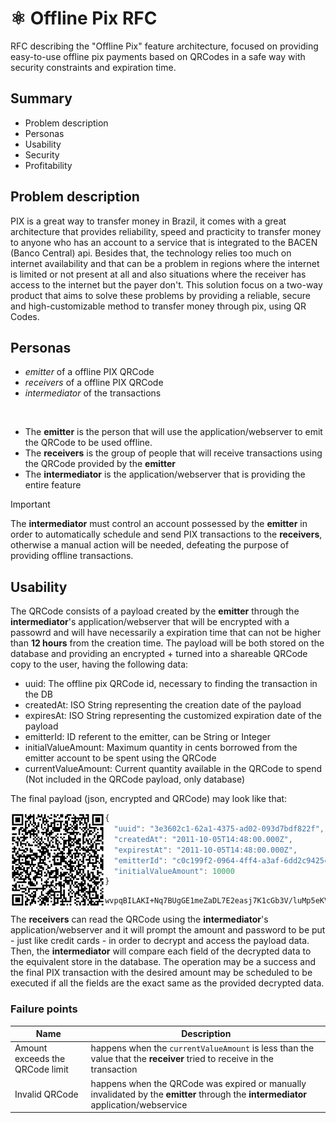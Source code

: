 # ⚛️ Offline Pix RFC
RFC describing the "Offline Pix" feature architecture, focused on providing easy-to-use offline pix payments based on QRCodes in a safe way with security constraints and expiration time.

## Summary

- Problem description
- Personas
- Usability
- Security
- Profitability

## Problem description

PIX is a great way to transfer money in Brazil, it comes with a great architecture that provides reliability, speed and practicity to transfer money to anyone who has an account to a service that is integrated to the BACEN (Banco Central) api. Besides that, the technology relies too much on internet availability and that can be a problem in regions where the internet is limited or not present at all and also situations where the receiver has access to the internet but the payer don't. This solution focus on a two-way product that aims to solve these problems by providing a reliable, secure and high-customizable method to transfer money through pix, using QR Codes.

## Personas

- *emitter* of a offline PIX QRCode
- *receivers* of a offline PIX QRCode
- *intermediator* of the transactions

<br>

- The **emitter** is the person that will use the application/webserver to emit the QRCode to be used offline.
- The **receivers** is the group of people that will receive transactions using the QRCode provided by the **emitter**
- The **intermediator** is the application/webserver that is providing the entire feature

> [!IMPORTANT]  
> The **intermediator** must control an account possessed by the **emitter** in order to automatically schedule
> and send PIX transactions to the **receivers**, otherwise a manual action will be needed, defeating the purpose of
> providing offline transactions.

## Usability

The QRCode consists of a payload created by the **emitter** through the **intermediator**'s application/webserver that will be encrypted with a passowrd and will have necessarily a expiration time that can not be higher than **12 hours** from the creation time. The payload will be both stored on the database and providing an encrypted + turned into a shareable QRCode copy to the user, having the following data:

- uuid: The offline pix QRCode id, necessary to finding the transaction in the DB
- createdAt: ISO String representing the creation date of the payload
- expiresAt: ISO String representing the customized expiration date of the payload
- emitterId: ID referent to the emitter, can be String or Integer
- initialValueAmount: Maximum quantity in cents borrowed from the emitter account to be spent using the QRCode
- currentValueAmount: Current quantity available in the QRCode to spend (Not included in the QRCode payload, only database)

The final payload (json, encrypted and QRCode) may look like that:

<img align="left" width="30%" src="./example-qr-code.png">

```js
{
  "uuid": "3e3602c1-62a1-4375-ad02-093d7bdf822f",
  "createdAt": "2011-10-05T14:48:00.000Z",
  "expirestAt": "2011-10-05T14:48:00.000Z",
  "emitterId": "c0c199f2-0964-4ff4-a3af-6dd2c9425c27",
  "initialValueAmount": 10000
}
```
```
wvpqBILAKI+Nq7BUgGE1meZaDL7E2easj7K1cGb3V/luMp5eKVPvMlz2qrWP0c9UZcXplE66Q9+il1YYrud0VhLLNKIGWMPeyR10pjS2hFVcd2/C0vxmKqKKZU4HK/qouT95feCzp7BlZj4DMdZQCma7fAhXR/YYp//g6WAx00rN/4Hh2ojegL692m6shPQ9ORKef64imUZQfp5hn5JRjW0hZkfJ5EA0b9PQ/5QmcKU=
```

The **receivers** can read the QRCode using the **intermediator**'s application/webserver and it will prompt the amount and password to be put - just like credit cards - in order to decrypt and access the payload data. Then, the **intermediator** will compare each field of the decrypted data to the equivalent store in the database. The operation may be a success and the final PIX transaction with the desired amount may be scheduled to be executed if all the fields are the exact same as the provided decrypted data. 

### Failure points

| Name | Description |
| - | - |
| Amount exceeds the QRCode limit | happens when the `currentValueAmount` is less than the value that the **receiver** tried to receive in the transaction |
| Invalid QRCode | happens when the QRCode was expired or manually invalidated by the **emitter** through the **intermediator** application/webservice |
